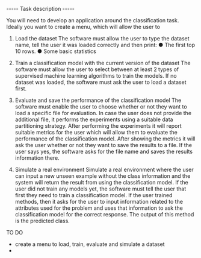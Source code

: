 ----- Task description -----

You will need to develop an application around the classification task.
Ideally you want to create a menu, which will allow the user to

1. Load the dataset
   The software must allow the user to type the dataset name, tell the user it was loaded correctly and then print:
   ● The first top 10 rows.
   ● Some basic statistics
   
2. Train a classification model with the current version of the dataset
   The software must allow the user to select between at least 2 types of supervised machine learning algorithms to train the models.
   If no dataset was loaded, the software must ask the user to load a dataset first.
   
3. Evaluate and save the performance of the classification model
   The software must enable the user to choose whether or not they want to load a specific file for evaluation.
   In case the user does not provide the additional file, it performs the experiments using a suitable data partitioning strategy.
   After performing the experiments it will report suitable metrics for the user which will allow them to evaluate the performance of the classification model.
   After showing the metrics it will ask the user whether or not they want to save the results to a file.
   If the user says yes, the software asks for the file name and saves the results information there.
   
5. Simulate a real environment
   Simulate a real environment where the user can input a new unseen example without the class information and the system will return the result from using
   the classification model.
   If the user did not train any models yet, the software must tell the user that first they need to train a classification model.
   If the user trained methods, then it asks for the user to input information related to the attributes used for the problem and uses
   that information to ask the classification model for the correct response.
   The output of this method is the predicted class.


TO DO
- create a menu to load, train, evaluate and simulate a dataset
- 
